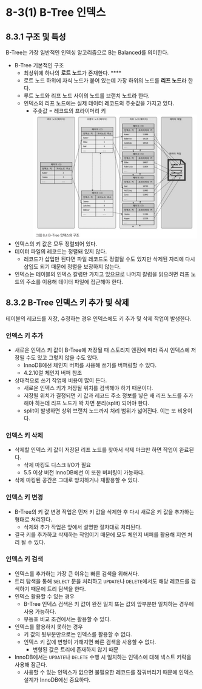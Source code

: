 # 8-3(1) B-Tree 인덱스

## 8.3.1 구조 및 특성

B-Tree는 가장 일반적인 인덱싱 알고리즘으로 B는 Balanced를 의미한다.

- B-Tree 기본적인 구조
    - 최상위에 하나의 **로트 노드**가 존재한다. ****
    - 로트 노드 하위에 자식 노드가 붙어 있는데 가장 하위의 노드를 **리프 노드**라 한다.
    - 루트 노드와 리프 노드 사이의 노드를 브랜치 노드라 한다.
    - 인덱스의 리프 노드에는 실제 데이터 레코드의 주솟값을 가지고 있다.
        - 주솟값 = 레코드의 프라이머리 키
![img.png](../../../../image/b-tree-index.png)
- 인덱스의 키 값은 모두 정렬되어 있다.
- 데이터 파일의 레코드는 정렬돼 있지 않다.
    - 레코드가 삽입만 된다면 파일 레코드도 정렬될 수도 있지만 삭제된 자리에 다시 삽입도 되기 때문에 정렬을 보장하지 않는다.
- 인덱스는 테이블의 인덱스 칼럼만 가지고 있으므로 나머지 칼럼을 읽으려면 리프 노드의 주소를 이용해 데이터 파일에 접근해야 한다.

## 8.3.2 B-Tree 인덱스 키 추가 및 삭제

테이블의 레코드를 저장, 수정하는 경우 인덱스에도 키 추가 및 삭제 작업이 발생한다.

### 인덱스 키 추가

- 새로운 인덱스 키 값이 B-Tree에 저장될 때 스토리지 엔진에 따라 즉시 인덱스에 저장될 수도 있고 그렇지 않을 수도 있다.
    - InnoDB에선 체인지 버퍼를 사용해 쓰기를 버퍼링할 수 있다.
    - 4.2.10절 체인지 버퍼 참조
- 상대적으로 쓰기 작업에 비용이 많이 든다.
    - 새로운 인덱스 키가 저장될 위치를 검색해야 하기 때문이다.
    - 저장될 위치가 결정되면 키 값과 레코드 주소 정보를 넣은 새 리프 노드를 추가해야 하는데 리프 노드가 꽉 차면 분리(split) 되어야 한다.
    - split이 발생하면 상위 브랜치 노드까지 처리 범위가 넓어진다. 이는 또 비용이다.

### 인덱스 키 삭제

- 삭제할 인덱스 키 값이 저장된 리프 노드를 찾아서 삭제 마크만 하면 작업이 완료된다.
    - 삭제 마킹도 디스크 I/O가 필요
    - 5.5 이상 버전 InnoDB에선 이 또한 버퍼링이 가능하다.
- 삭제 마킹된 공간은 그대로 방치하거나 재활용할 수 있다.

### 인덱스 키 변경

- B-Tree의 키 값 변경 작업은 먼저 키 값을 삭제한 후 다시 새로운 키 값을 추가하는 형태로 처리된다.
    - 삭제와 추가 작업은 앞에서 설명한 절차대로 처리된다.
- 결국 키를 추가하고 삭제하는 작업이기 때문에 모두 체인지 버퍼를 활용해 지연 처리 될 수 있다.

### 인덱스 키 검색

- 인덱스를 추가하는 가장 큰 이유는 빠른 검색을 위해서다.
- 트리 탐색을 통해 `SELECT` 문을 처리하고 `UPDATE`나 `DELETE`에서도 해당 레코드를 검색하기 때문에 트리 탐색을 한다.
- 인덱스 활용할 수 있는 경우
    - B-Tree 인덱스 검색은 키 값이 완전 일치 또는 값의 앞부분만 일치하는 경우에 사용 가능하다.
    - 부등호 비교 조건에서는 활용할 수 있다.
- 인덱스를 활용하지 못하는 경우
    - 키 값의 뒷부분만으로는 인덱스를 활용할 수 없다.
    - 인덱스 키 값에 변형이 가해지면 빠른 검색을 사용할 수 없다.
        - 변형된 값은 트리에 존재하지 않기 때문
- InnoDB에서는 `UPDATE`나 `DELETE` 수행 시 일치하는 인덱스에 대해 넥스트 키락을 사용해 잠근다.
    - 사용할 수 있는 인덱스가 없으면 불필요한 레코드를 잠궈버리기 때문에 인덱스 설계가 InnoDB에선 중요하다.
